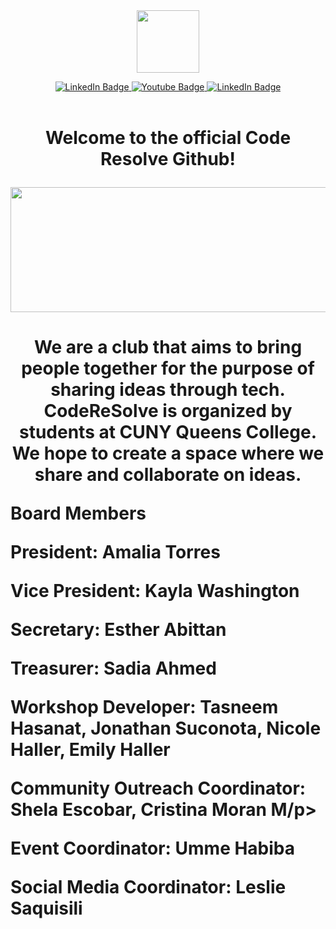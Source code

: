 <div id="header" align="center">
  <img src="https://github.com/Coderesolve/gif-logo/blob/main/CR_logo_1.gif" width="100"/>
</div>
<div id="badges">
  <p align="center">
     <a href="https://www.instagram.com/qc_resolve/">
    <img src="https://img.shields.io/badge/Instagram-pink?style=for-the-badge&logo=Instagram&logoColor=black" alt="LinkedIn Badge"/>
      </a>
  <a href="your-youtube-URL">
    <img src="https://img.shields.io/badge/YouTube-red?style=for-the-badge&logo=youtube&logoColor=white" alt="Youtube Badge"/>
  </a>
  <a href="https://www.linkedin.com/company/code-resolve-queens-college">
    <img src="https://img.shields.io/badge/LinkedIn-blue?style=for-the-badge&logo=linkedin&logoColor=white" alt="LinkedIn Badge"/>
  </a>
    <br><br>
    <img src="https://komarev.com/ghpvc/?username=Coderesolve&style=flat-square&color=blue" alt=""/>
  </p>
</div>
<h1>
  <p align="center">
  Welcome to the official Code Resolve Github!
  </p>
</h1>
<div align="center">
  <img src="https://www.cs.qc.cuny.edu/images/CSWeb.jpg" width="1200" height="200"/>
</div>


<h1>
  <p align="center">
  We are a club that aims to bring people together for the purpose of sharing ideas through tech. CodeReSolve is organized by students at CUNY Queens College. We hope to create a space where we share and collaborate on ideas.
  </p>
  <p>Board Members</p>
  <p>President: Amalia Torres</p>
  <p>Vice President: Kayla Washington</p>
  <p>Secretary: Esther Abittan</p>
  <p>Treasurer: Sadia Ahmed</p>
  <p>Workshop Developer: Tasneem Hasanat, Jonathan Suconota, Nicole Haller, Emily Haller</p>
  <p>Community Outreach Coordinator: Shela Escobar, Cristina Moran M/p>
  <p>Event Coordinator: Umme Habiba</p>
  <p>Social Media Coordinator: Leslie Saquisili</p>
</h1>

